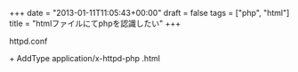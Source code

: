 +++
date = "2013-01-11T11:05:43+00:00"
draft = false
tags = ["php", "html"]
title = "htmlファイルにてphpを認識したい"
+++
<p><span>httpd.conf</span></p>&#13;
<p><span>+ AddType application/x-httpd-php .html</span></p> 